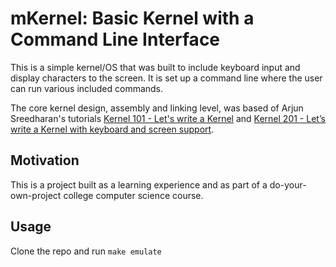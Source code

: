 # mKernel: Basic Kernel with a Command Line Interface
This is a simple kernel/OS that was built to include keyboard input and display
characters to the screen. It is set up a command line where the user can run
various included commands.

The core kernel design, assembly and linking level, was based of Arjun Sreedharan's
tutorials [Kernel 101 - Let's write a Kernel](http://arjunsreedharan.org/post/82710718100/kernel-101-lets-write-a-kernel)
and [Kernel 201 - Let’s write a Kernel with keyboard and screen support](http://arjunsreedharan.org/post/99370248137/kernel-201-lets-write-a-kernel-with-keyboard).

## Motivation
This is a project built as a learning experience and as part of a do-your-own-project
college computer science course.

## Usage
Clone the repo and run `make emulate`

